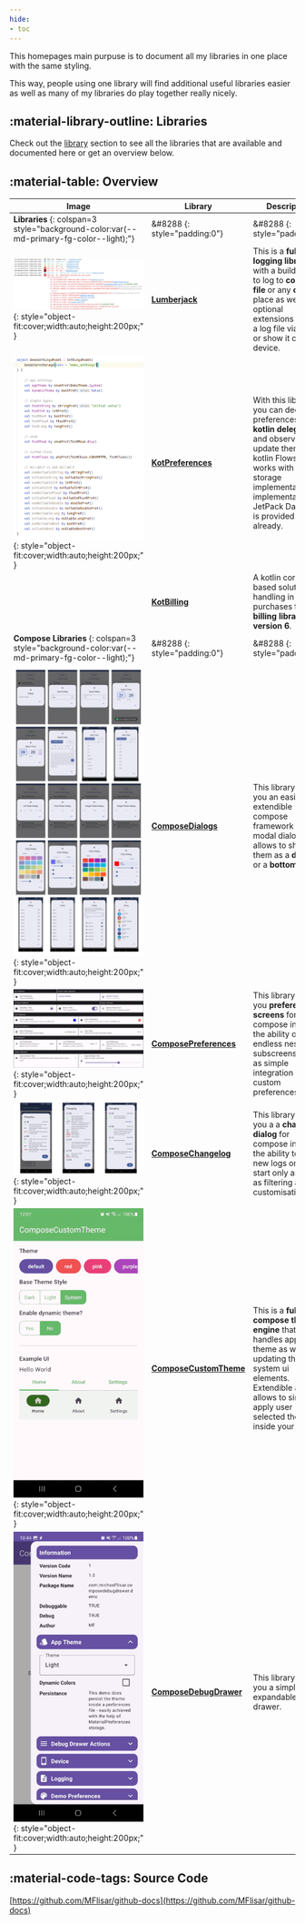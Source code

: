 ```yaml
---
hide:
- toc
---
```


This homepages main purpuse is to document all my libraries in one place with the same styling.

This way, people using one library will find additional useful libraries easier as well as many of my libraries do play together really nicely.

## :material-library-outline: Libraries

Check out the [library](libraries/lumberjack.md) section to see all the libraries that are available and documented here or get an overview below.

## :material-table: Overview

|Image|Library|Description|
|-|-|-|
| **Libraries** {: colspan=3 style="background-color:var(--md-primary-fg-color--light);"} | &#8288 {: style="padding:0"} | &#8288 {: style="padding:0"} |
| ![Log](https://github.com/MFlisar/Lumberjack/raw/master/screenshots/log1.png){: style="object-fit:cover;width:auto;height:200px;" } | [**Lumberjack**](libraries/lumberjack.md) | This is a **full logging library** with a build in way to log to **console**, **file** or any **custom** place as well as optional extensions to send a log file via mail or show it on the device. |
| ![Log](https://github.com/MFlisar/KotPreferences/raw/main/screenshots/demo.png){: style="object-fit:cover;width:auto;height:200px;" } | [**KotPreferences**](libraries/kotpreferences.md) | With this library you can declare preferences via **kotlin delegates** and observe and update them via kotlin Flows. This works with any storage implementation, an implementation for JetPack DataStore is provided already. |
| | [**KotBilling**](libraries/kotbilling.md) | A kotlin coroutine based solution for handling in app purchases for **billing library version 6**. |
| **Compose Libraries** {: colspan=3 style="background-color:var(--md-primary-fg-color--light);"} | &#8288 {: style="padding:0"} | &#8288 {: style="padding:0"} |
| ![Image](https://github.com/MFlisar/ComposeDialogs/raw/main/screenshots/overview.jpg){: style="object-fit:cover;width:auto;height:200px;" } | [**ComposeDialogs**](libraries/composedialogs.md) | This library offers you an easily extendible compose framework for modal dialogs and allows to show them as a **dialog** or a **bottom sheet**. |
| ![Image](https://github.com/MFlisar/ComposePreferences/raw/main/screenshots/overview.jpg){: style="object-fit:cover;width:auto;height:200px;" } | [**ComposePreferences**](libraries/composepreferences.md) | This library offers you **preference screens** for compose including the ability of endless nesting subscreens as well as simple integration of custom preferences. |
| ![Image](https://github.com/MFlisar/ComposeChangelog/raw/main/screenshots/overview.jpg){: style="object-fit:cover;width:auto;height:200px;" } | [**ComposeChangelog**](libraries/composechangelog.md) | This library offers you a a **changelog dialog** for compose including the ability to show new logs on app start only as well as filtering and customisation. |
| ![Image](https://github.com/MFlisar/ComposeCustomTheme/raw/main/screenshots/demo.gif){: style="object-fit:cover;width:auto;height:200px;" } | [**ComposeCustomTheme**](libraries/composecustomtheme.md) | This is a **full compose theme engine** that handles applying a theme as well as updating the system ui elements. Extendible and allows to simply apply user selected themes inside your app. |
| ![Image](https://github.com/MFlisar/ComposeDebugDrawer/raw/main/screenshots/demo2.jpg){: style="object-fit:cover;width:auto;height:200px;" } | [**ComposeDebugDrawer**](libraries/composedebugdrawer.md) | This library offers you a simple easily expandable debug drawer. |

## :material-code-tags: Source Code

[https://github.com/MFlisar/github-docs](https://github.com/MFlisar/github-docs)
